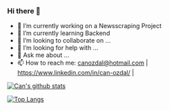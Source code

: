 ### Hi there 👋

- 🔭 I’m currently working on a Newsscraping Project
- 🌱 I’m currently learning Backend
- 👯 I’m looking to collaborate on ...
- 🤔 I’m looking for help with ...
- 💬 Ask me about ...
- 📫 How to reach me: canozdal@hotmail.com | https://www.linkedin.com/in/can-ozdal/  | 



[![Can's github stats](https://github-readme-stats.vercel.app/api?username=Canozdal&count_private=true&show_icons=true&theme=radical&hide_rank=false)](https://github.com/Canozdal/github-readme-stats)


[![Top Langs](https://github-readme-stats.vercel.app/api/top-langs/?username=Canozdal)](https://github.com/anuraghazra/github-readme-stats)
